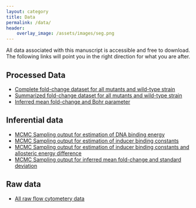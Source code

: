 ```yaml
---
layout: category
title: Data
permalink: /data/
header:
    overlay_image: /assets/images/seg.png
---
```


All data associated with this manuscript is accessible and free to download. The
following links will point you in the right direction for what you are after. 


## Processed Data
* [Complete fold-change dataset for all mutants and wild-type strain]()
* [Summarized fold-change dataset for all mutants and wild-type strain]()
* [Inferred mean fold-change and Bohr parameter]()

## Inferential data
* [MCMC Sampling output for estimation of DNA binding energy]()
* [MCMC Sampling output for estimation of inducer binding constants]()
* [MCMC Sampling output for estimation of inducer binding constants and
  allosteric energy difference]()
* [MCMC Sampling output for inferred mean fold-change and standard deviation]()

## Raw data
* [All raw flow cytometery data]()
